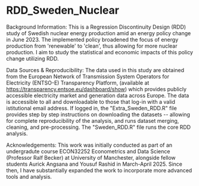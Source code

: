 # RDD_Sweden_Nuclear
Background Information:
This is a Regression Discontinuity Design (RDD) study of Swedish nuclear energy production amid an energy policy change in June 2023. The implemented policy broadened the focus of energy production from 'renewable' to 'clean', thus allowing for more nuclear production. I aim to study the statistical and economic impacts of this policy change utilizing RDD.

Data Sources & Reproducibility:
The data used in this study are obtained from the European Network of Transmission System Operators for Electricity (ENTSO-E) Transparency Platform, (available at https://transparency.entsoe.eu/dashboard/show) which provides publicly accessible electricity market and generation data across Europe. The data is accessible to all and downloadable to those that log-in with a valid istitutional email address. If logged in, the "Extra_Sweden_RDD.R" file provides step by step instructions on downloading the datasets -- allowing for complete reproducibility of the analysis, and runs dataset merging, cleaning, and pre-processing. The "Sweden_RDD.R" file runs the core RDD analysis. 

Acknowledgements:
This work was initially conducted as part of an undergradute course ECON32252 Econometrics and Data Science (Professor Ralf Becker) at University of Manchester, alongside fellow students Aurick Angsana and Yousuf Rashid in March-April 2025. Since then, I have substantially expanded the work to incorporate more advanced tools and analysis. 
